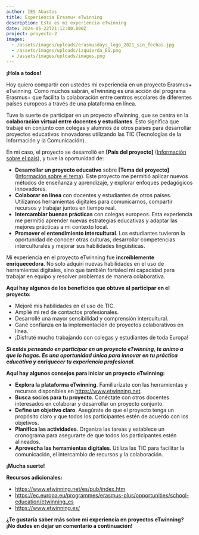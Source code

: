 ```yaml
---
author: IES Abastos
title: Experiencia Erasmu+ eTwinning
description: Esta es mi experiencia eTwinning
date: 2024-05-22T21:12:00.000Z
project: proyecto-2
images:
  - /assets/images/uploads/erasmusdays_logo_2021_sin_fechas.jpg
  - /assets/images/uploads/izquierda_ES.png
  - /assets/images/uploads/images.png
---
```

**¡Hola a todos!**

Hoy quiero compartir con ustedes mi experiencia en un proyecto Erasmus+ eTwinning. Como muchos sabrán, eTwinning es una acción del programa Erasmus+ que facilita la colaboración entre centros escolares de diferentes países europeos a través de una plataforma en línea.

Tuve la suerte de participar en un proyecto eTwinning, que se centra en la **colaboración virtual entre docentes y estudiantes**. Esto significa que trabajé en conjunto con colegas y alumnos de otros países para desarrollar proyectos educativos innovadores utilizando las TIC (Tecnologías de la Información y la Comunicación).

En mi caso, el proyecto se desarrolló en **\[País del proyecto]** ([Información sobre el país](https://es.wikipedia.org/wiki/Proyecto)), y tuve la oportunidad de:

- **Desarrollar un proyecto educativo** sobre **\[Tema del proyecto]** ([Información sobre el tema](https://support.udemy.com/hc/es/articles/115000371028-C%C3%B3mo-proponer-temas-para-tu-curso-y-c%C3%B3mo-a%C3%B1adirlos)). Este proyecto me permitió aplicar nuevos métodos de enseñanza y aprendizaje, y explorar enfoques pedagógicos innovadores.
- **Colaborar en línea** con docentes y estudiantes de otros países. Utilizamos herramientas digitales para comunicarnos, compartir recursos y trabajar juntos en tiempo real.
- **Intercambiar buenas prácticas** con colegas europeos. Esta experiencia me permitió aprender nuevas estrategias educativas y adaptar las mejores prácticas a mi contexto local.
- **Promover el entendimiento intercultural**. Los estudiantes tuvieron la oportunidad de conocer otras culturas, desarrollar competencias interculturales y mejorar sus habilidades lingüísticas.

Mi experiencia en el proyecto eTwinning fue **increíblemente enriquecedora**. No solo adquirí nuevas habilidades en el uso de herramientas digitales, sino que también fortalecí mi capacidad para trabajar en equipo y resolver problemas de manera colaborativa.

**Aquí hay algunos de los beneficios que obtuve al participar en el proyecto:**

- Mejoré mis habilidades en el uso de TIC.
- Amplié mi red de contactos profesionales.
- Desarrollé una mayor sensibilidad y comprensión intercultural.
- Gané confianza en la implementación de proyectos colaborativos en línea.
- ¡Disfruté mucho trabajando con colegas y estudiantes de toda Europa!

**_Si estás pensando en participar en un proyecto eTwinning, te animo a que lo hagas. Es una oportunidad única para innovar en tu práctica educativa y enriquecer tu experiencia profesional._**

**Aquí hay algunos consejos para iniciar un proyecto eTwinning:**

- **Explora la plataforma eTwinning**. Familiarízate con las herramientas y recursos disponibles en <https://www.etwinning.net>.
- **Busca socios para tu proyecto**. Conéctate con otros docentes interesados en colaborar y desarrollar un proyecto conjunto.
- **Define un objetivo claro**. Asegúrate de que el proyecto tenga un propósito claro y que todos los participantes estén de acuerdo con los objetivos.
- **Planifica las actividades**. Organiza las tareas y establece un cronograma para asegurarte de que todos los participantes estén alineados.
- **Aprovecha las herramientas digitales**. Utiliza las TIC para facilitar la comunicación, el intercambio de recursos y la colaboración.

**¡Mucha suerte!**

**Recursos adicionales:**

- <https://www.etwinning.net/es/pub/index.htm>
- <https://ec.europa.eu/programmes/erasmus-plus/opportunities/school-education/etwinning_es>
- <https://www.etwinning.es/>

**¿Te gustaría saber más sobre mi experiencia en proyectos eTwinning? ¡No dudes en dejar un comentario a continuación!**
